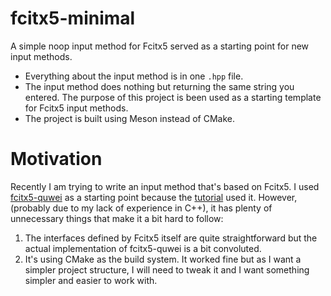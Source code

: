 # fcitx5-minimal
A simple noop input method for Fcitx5 served as a starting point for new input methods.
- Everything about the input method is in one `.hpp` file.
- The input method does nothing but returning the same string you entered. The purpose of this project is been used as a starting template for Fcitx5 input methods.
- The project is built using Meson instead of CMake.

# Motivation
Recently I am trying to write an input method that's based on Fcitx5. I used [fcitx5-quwei](https://github.com/fcitx/fcitx5-quwei) as a starting point because the [tutorial](https://fcitx-im.org/wiki/Develop_an_simple_input_method) used it. However, (probably due to my lack of experience in C++), it has plenty of unnecessary things that make it a bit hard to follow:

1. The interfaces defined by Fcitx5 itself are quite straightforward but the actual implementation of fcitx5-quwei is a bit convoluted.
2. It's using CMake as the build system. It worked fine but as I want a simpler project structure, I will need to tweak it and I want something simpler and easier to work with.
